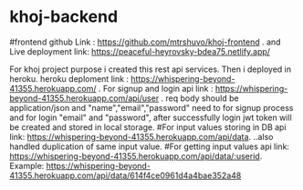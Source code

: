 # khoj-backend

#frontend github Link : https://github.com/mtrshuvo/khoj-frontend . and Live deployment link: https://peaceful-heyrovsky-bdea75.netlify.app/

For khoj project purpose i created this rest api services. 
Then i deployed in heroku. heroku deploment link : https://whispering-beyond-41355.herokuapp.com/ .
For signup and login api link : https://whispering-beyond-41355.herokuapp.com/api/user .
req body should be application/json and "name","email","password" need to for signup process and for login "email" and "password", 
after successfully login jwt token will be created and stored in local storage.
#For input values storing in DB api link: https://whispering-beyond-41355.herokuapp.com/api/data.
..also handled duplication of same input value. 
#For getting input values api link: https://whispering-beyond-41355.herokuapp.com/api/data/:userid.
Example: https://whispering-beyond-41355.herokuapp.com/api/data/614f4ce0961d4a4bae352a48
  

